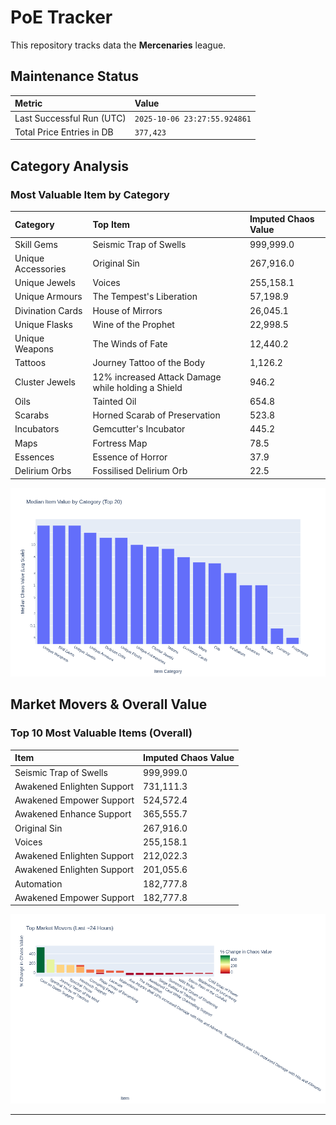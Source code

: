 # PoE Tracker

This repository tracks data the **Mercenaries** league.

## Maintenance Status

<!-- START_MAINTENANCE -->
| Metric | Value |
|:---|:---|
| Last Successful Run (UTC) | `2025-10-06 23:27:55.924861` |
| Total Price Entries in DB | `377,423` |

<!-- END_MAINTENANCE -->

## Category Analysis

<!-- START_CATEGORY_ANALYSIS -->
### Most Valuable Item by Category
| Category | Top Item | Imputed Chaos Value |
| :--- | :--- | :--- |
| Skill Gems | Seismic Trap of Swells | 999,999.0 |
| Unique Accessories | Original Sin | 267,916.0 |
| Unique Jewels | Voices | 255,158.1 |
| Unique Armours | The Tempest's Liberation | 57,198.9 |
| Divination Cards | House of Mirrors | 26,045.1 |
| Unique Flasks | Wine of the Prophet | 22,998.5 |
| Unique Weapons | The Winds of Fate | 12,440.2 |
| Tattoos | Journey Tattoo of the Body | 1,126.2 |
| Cluster Jewels | 12% increased Attack Damage while holding a Shield | 946.2 |
| Oils | Tainted Oil | 654.8 |
| Scarabs | Horned Scarab of Preservation | 523.8 |
| Incubators | Gemcutter's Incubator | 445.2 |
| Maps | Fortress Map | 78.5 |
| Essences | Essence of Horror | 37.9 |
| Delirium Orbs | Fossilised Delirium Orb | 22.5 |


![Category Analysis Chart](charts/category_analysis.png)
<!-- END_CATEGORY_ANALYSIS -->

## Market Movers & Overall Value

<!-- START_ANALYSIS -->
### Top 10 Most Valuable Items (Overall)
| Item | Imputed Chaos Value |
| :--- | :--- |
| Seismic Trap of Swells | 999,999.0 |
| Awakened Enlighten Support | 731,111.3 |
| Awakened Empower Support | 524,572.4 |
| Awakened Enhance Support | 365,555.7 |
| Original Sin | 267,916.0 |
| Voices | 255,158.1 |
| Awakened Enlighten Support | 212,022.3 |
| Awakened Enlighten Support | 201,055.6 |
| Automation | 182,777.8 |
| Awakened Empower Support | 182,777.8 |


![Market Movers Chart](charts/market_movers.png)
<!-- END_ANALYSIS -->

---
